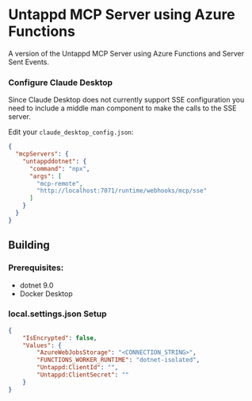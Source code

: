 # Untappd MCP Server using Azure Functions

A version of the Untappd MCP Server using Azure Functions and Server Sent Events. 

### Configure Claude Desktop

Since Claude Desktop does not currently support SSE configuration you need to include a middle man component to make the calls to the SSE server. 

Edit your `claude_desktop_config.json`:
```json
{
  "mcpServers": {
    "untappddotnet": {
      "command": "npx",
      "args": [
        "mcp-remote",
        "http://localhost:7071/runtime/webhooks/mcp/sse"
      ]
    }
  }
}
```

## Building

### Prerequisites:

- dotnet 9.0
- Docker Desktop


### local.settings.json Setup

```json
{
    "IsEncrypted": false,
    "Values": {
        "AzureWebJobsStorage": "<CONNECTION_STRING>",
        "FUNCTIONS_WORKER_RUNTIME": "dotnet-isolated",
        "Untappd:ClientId": "",
        "Untappd:ClientSecret": ""
    }
}
```